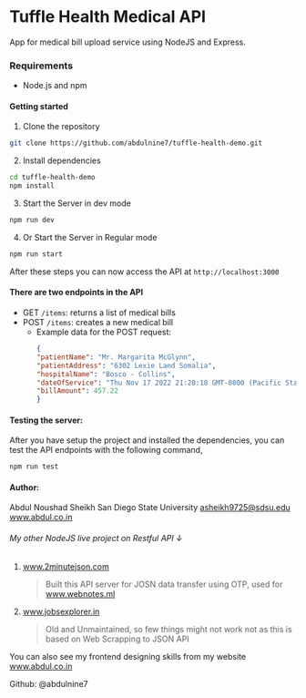 # Tuffle Health Medical API
App for medical bill upload service using NodeJS and Express.

### Requirements
* Node.js and npm

#### Getting started

1. Clone the repository
```bash
git clone https://github.com/abdulnine7/tuffle-health-demo.git
```

2. Install dependencies
```bash
cd tuffle-health-demo
npm install
```

3. Start the Server in dev mode
```bash
npm run dev
```

4. Or Start the Server in Regular mode
```bash
npm run start
```

After these steps you can now access the API at `http://localhost:3000`

#### There are two endpoints in the API

* GET `/items`: returns a list of medical bills
* POST `/items`: creates a new medical bill
    * Example data for the POST request:
        ```json
        {
        "patientName": "Mr. Margarita McGlynn",
        "patientAddress": "6302 Lexie Land Somalia",
        "hospitalName": "Bosco - Collins",
        "dateOfService": "Thu Nov 17 2022 21:20:18 GMT-0800 (Pacific Standard Time)",
        "billAmount": 457.22
        }


#### Testing the server:

After you have setup the project and installed the dependencies, you can test the API endpoints with the following command,

```bash
npm run test
```


#### Author:
Abdul Noushad Sheikh
San Diego State University
asheikh9725@sdsu.edu
www.abdul.co.in

###### My other NodeJS live project on Restful API &#8595;

1. www.2minutejson.com 
    >Built this API server for JOSN data transfer using OTP, used for www.webnotes.ml
2. www.jobsexplorer.in 
    >Old and Unmaintained, so few things might not work not as this is based on Web Scrapping to JSON API

You can also see my frontend designing skills from my website www.abdul.co.in 

Github: @abdulnine7